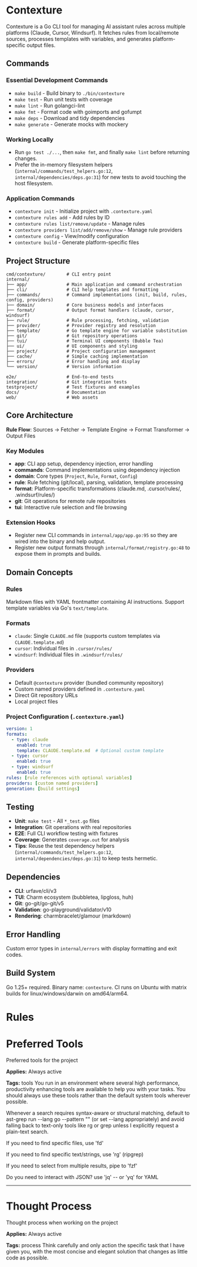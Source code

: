 # Contexture

Contexture is a Go CLI tool for managing AI assistant rules across multiple platforms (Claude, Cursor, Windsurf). It fetches rules from local/remote sources, processes templates with variables, and generates platform-specific output files.

## Commands

### Essential Development Commands
- `make build` - Build binary to `./bin/contexture`
- `make test` - Run unit tests with coverage
- `make lint` - Run golangci-lint
- `make fmt` - Format code with goimports and gofumpt
- `make deps` - Download and tidy dependencies
- `make generate` - Generate mocks with mockery

### Working Locally
- Run `go test ./...`, then `make fmt`, and finally `make lint` before returning changes.
- Prefer the in-memory filesystem helpers (`internal/commands/test_helpers.go:12`, `internal/dependencies/deps.go:31`) for new tests to avoid touching the host filesystem.

### Application Commands
- `contexture init` - Initialize project with `.contexture.yaml`
- `contexture rules add` - Add rules by ID
- `contexture rules list/remove/update` - Manage rules
- `contexture providers list/add/remove/show` - Manage rule providers
- `contexture config` - View/modify configuration
- `contexture build` - Generate platform-specific files

## Project Structure

```
cmd/contexture/        # CLI entry point
internal/
├── app/               # Main application and command orchestration
├── cli/               # CLI help templates and formatting
├── commands/          # Command implementations (init, build, rules, config, providers)
├── domain/            # Core business models and interfaces
├── format/            # Output format handlers (claude, cursor, windsurf)
├── rule/              # Rule processing, fetching, validation
├── provider/          # Provider registry and resolution
├── template/          # Go template engine for variable substitution
├── git/               # Git repository operations
├── tui/               # Terminal UI components (Bubble Tea)
├── ui/                # UI components and styling
├── project/           # Project configuration management
├── cache/             # Simple caching implementation
├── errors/            # Error handling and display
└── version/           # Version information

e2e/                   # End-to-end tests
integration/           # Git integration tests
testproject/           # Test fixtures and examples
docs/                  # Documentation
web/                   # Web assets
```

## Core Architecture

**Rule Flow**: Sources → Fetcher → Template Engine → Format Transformer → Output Files

### Key Modules

- **app**: CLI app setup, dependency injection, error handling
- **commands**: Command implementations using dependency injection
- **domain**: Core types (`Project`, `Rule`, `Format`, `Config`)
- **rule**: Rule fetching (git/local), parsing, validation, template processing
- **format**: Platform-specific transformations (claude.md, .cursor/rules/, .windsurf/rules/)
- **git**: Git operations for remote rule repositories
- **tui**: Interactive rule selection and file browsing

### Extension Hooks

- Register new CLI commands in `internal/app/app.go:95` so they are wired into the binary and help output.
- Register new output formats through `internal/format/registry.go:48` to expose them in prompts and builds.

## Domain Concepts

### Rules
Markdown files with YAML frontmatter containing AI instructions. Support template variables via Go's `text/template`.

### Formats
- `claude`: Single `CLAUDE.md` file (supports custom templates via `CLAUDE.template.md`)
- `cursor`: Individual files in `.cursor/rules/`
- `windsurf`: Individual files in `.windsurf/rules/`

### Providers
- Default `@contexture` provider (bundled community repository)
- Custom named providers defined in `.contexture.yaml`
- Direct Git repository URLs
- Local project files

### Project Configuration (`.contexture.yaml`)
```yaml
version: 1
formats:
  - type: claude
    enabled: true
    template: CLAUDE.template.md  # Optional custom template
  - type: cursor
    enabled: true
  - type: windsurf
    enabled: true
rules: [rule references with optional variables]
providers: [custom named providers]
generation: [build settings]
```

## Testing

- **Unit**: `make test` - All `*_test.go` files
- **Integration**: Git operations with real repositories
- **E2E**: Full CLI workflow testing with fixtures
- **Coverage**: Generates `coverage.out` for analysis
- **Tips**: Reuse the test dependency helpers (`internal/commands/test_helpers.go:12`, `internal/dependencies/deps.go:31`) to keep tests hermetic.

## Dependencies

- **CLI**: urfave/cli/v3
- **TUI**: Charm ecosystem (bubbletea, lipgloss, huh)
- **Git**: go-git/go-git/v5
- **Validation**: go-playground/validator/v10
- **Rendering**: charmbracelet/glamour (markdown)

## Error Handling

Custom error types in `internal/errors` with display formatting and exit codes.

## Build System

Go 1.25+ required. Binary name: `contexture`. CI runs on Ubuntu with matrix builds for linux/windows/darwin on amd64/arm64.

# Rules

# Preferred Tools

Preferred tools for the project

**Applies:** Always active


**Tags:** tools
You run in an environment where several high performance, productivity enhancing tools are available to help you with your tasks. You should always use these tools rather than the default system tools wherever possible.

Whenever a search requires syntax-aware or structural matching, default to ast-grep run --lang go --pattern "<pattern>" (or set --lang appropriately) and avoid falling back to text-only tools like rg or grep unless I explicitly request a plain-text search.

If you need to find specific files, use 'fd'

If you need to find specific text/strings, use 'rg' (ripgrep)

If you need to select from multiple results, pipe to 'fzf'

Do you need to interact with JSON? use 'jq' -- or 'yq' for YAML

<!-- id: [contexture(local):tools] -->

---

# Thought Process

Thought process when working on the project

**Applies:** Always active


**Tags:** process
Think carefully and only action the specific task that I have given you, with the most concise and elegant solution that changes as little code as possible.

<!-- id: [contexture(local):think] -->

